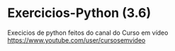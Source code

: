 # Exercicios-Python (3.6)
Execicios de python feitos do canal do Curso em vídeo https://www.youtube.com/user/cursosemvideo
